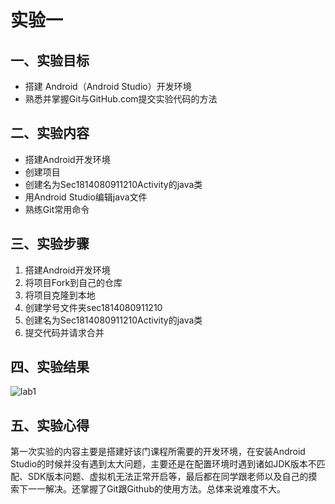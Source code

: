 # 实验一

## 一、实验目标
- 搭建 Android（Android Studio）开发环境
- 熟悉并掌握Git与GitHub.com提交实验代码的方法
## 二、实验内容
- 搭建Android开发环境
- 创建项目
- 创建名为Sec1814080911210Activity的java类
- 用Android Studio编辑java文件
- 熟练Git常用命令
## 三、实验步骤
1. 搭建Android开发环境
2. 将项目Fork到自己的仓库
3. 将项目克隆到本地  
4. 创建学号文件夹sec1814080911210
5. 创建名为Sec1814080911210Activity的java类
6. 提交代码并请求合并
## 四、实验结果
![lab1](raw.githubusercontent.com/tangcongbaobing/android-labs-2020/master/students/sec1814080911210/lab1.PNG)
## 五、实验心得
第一次实验的内容主要是搭建好该门课程所需要的开发环境，在安装Android Studio的时候并没有遇到太大问题，主要还是在配置环境时遇到诸如JDK版本不匹配、SDK版本问题、虚拟机无法正常开启等，最后都在同学跟老师以及自己的摸索下一一解决。还掌握了Git跟Github的使用方法。总体来说难度不大。

